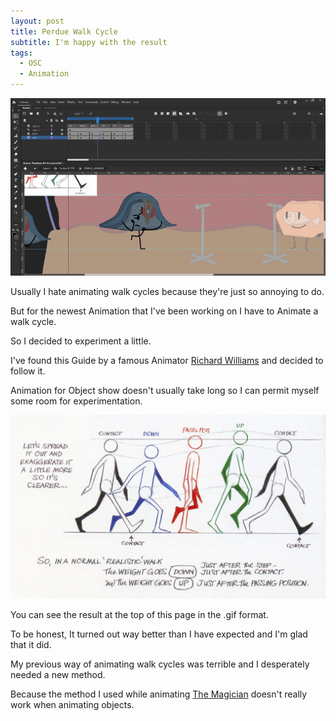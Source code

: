 ```yaml
---
layout: post
title: Perdue Walk Cycle
subtitle: I'm happy with the result
tags:
  - OSC
  - Animation
---
```

![](../assets/Perdue-walk-cycle.gif)

Usually I hate animating walk cycles because they're just so annoying to do.

But for the newest Animation that I've been working on I have to Animate a walk cycle.

So I decided to experiment a little.

I've found this Guide by a famous Animator [Richard Williams](https://en.wikipedia.org/wiki/Richard_Williams_(animator)) and decided to follow it.

Animation for Object show doesn't usually take long so I can permit myself some room for experimentation.

![](../assets/RW-walk-cycle.jpg)

You can see the result at the top of this page in the .gif format.

To be honest, It turned out way better than I have expected and I'm glad that it did. 

My previous way of animating walk cycles was terrible and I desperately needed a new method.

Because the method I used while animating [The Magician](https://www.youtube.com/watch?v=w4l25xpmrhc) doesn't really work when animating objects.
